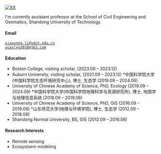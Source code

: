 [![XX](https://img.shields.io/badge/XX-github-blue?logo=github)](https://github.com/XX)

I'm currently assistant professor at the School of Civil Engineering and Geomatics, Shandong University of Technology.

#### Email  
<code>xiaoyong.li@sdut.edu.cn</code>  
<code>ucaslxy2016@163.com</code>

#### Education  
* Boston College, visiting scholar, (2023.06 – 2023.12)
* Auburn University, visiting scholar, (2021.09 – 2023.12)
*中国科学院大学(中国科学院生态环境研究中心), 博士, 生态学 (2019.09 – 2024.06)
* University of Chinese Academy of Science, PhD, Ecology (2019.09 – 2024.06)
*中国科学院大学(中国科学院地理科学与资源研究所), 博士, 地图学与地理信息系统 (2016.09 – 2019.06)
* University of Chinese Academy of Science, PhD, GIS (2016.09 – 2019.06)
*山东师范大学(地理与环境学院), 博士, 生态学 (2012.09 – 2016.06)
* Shandong Normal University, BS, GIS (2012.09 – 2016.06)


#### Research Interests  
* Remote sensing
* Ecosystsem modeling

